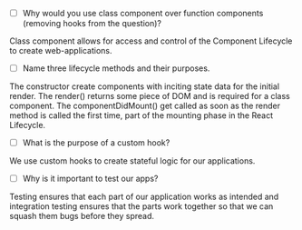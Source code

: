 - [ ] Why would you use class component over function components (removing hooks from the question)?

Class component allows for access and control of the Component Lifecycle to create web-applications.

- [ ] Name three lifecycle methods and their purposes.

The constructor create components with inciting state data for the initial render.
The render() returns some piece of DOM and is required for a class component.
The componentDidMount() get called as soon as the render method is called the first time, part of the mounting phase in the React Lifecycle.

- [ ] What is the purpose of a custom hook?

We use custom hooks to create stateful logic for our applications.

- [ ] Why is it important to test our apps?

Testing ensures that each part of our application works as intended and integration testing ensures that the parts work together so that we can squash them bugs before they spread.